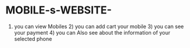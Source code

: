 # MOBILE-s-WEBSITE-
 1) you can view Mobiles 2) you can add cart your mobile 3) you can see your payment 4) you can Also see about the information of your selected phone  
